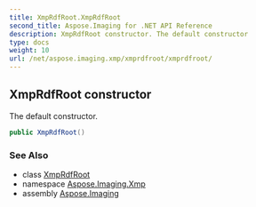 ```yaml
---
title: XmpRdfRoot.XmpRdfRoot
second_title: Aspose.Imaging for .NET API Reference
description: XmpRdfRoot constructor. The default constructor
type: docs
weight: 10
url: /net/aspose.imaging.xmp/xmprdfroot/xmprdfroot/
---
```

## XmpRdfRoot constructor

The default constructor.

```csharp
public XmpRdfRoot()
```

### See Also

* class [XmpRdfRoot](../)
* namespace [Aspose.Imaging.Xmp](../../xmprdfroot/)
* assembly [Aspose.Imaging](../../../)


